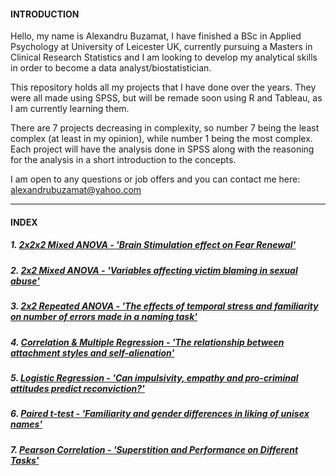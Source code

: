 

#### **INTRODUCTION**
Hello, my name is Alexandru Buzamat, I have finished a BSc in Applied Psychology at University of Leicester UK, currently pursuing a Masters in Clinical Research Statistics and I am looking to develop my analytical skills in order to become a data analyst/biostatistician.

This repository holds all my projects that I have done over the years. They were all made using SPSS, but will be remade soon using R and Tableau, as I am currently learning them.<br>

There are 7 projects decreasing in complexity, so number 7 being the least complex (at least in my opinion), while number 1 being the most complex. Each project will have the analysis done in SPSS along with the reasoning for the analysis in a short introduction to the concepts.

I am open to any questions or job offers and you can contact me here: alexandrubuzamat@yahoo.com

***

#### **INDEX**

##### 1. [2x2x2 Mixed ANOVA - _'Brain Stimulation effect on Fear Renewal'_](https://github.com/Sakkull/PersonalProjects/tree/master/Projects/1%20Brain%20Stimulation%20Effect)

##### 2. [2x2 Mixed ANOVA - _'Variables affecting victim blaming in sexual abuse'_](https://github.com/Sakkull/PersonalProjects/tree/master/Projects/2%20Mixed%20ANOVA%20-%20'Variables%20affecting%20victim%20blaming%20in%20sexual%20abuse')

##### 3. [2x2 Repeated ANOVA - _'The effects of temporal stress and familiarity on number of errors made in a naming task'_](https://github.com/Sakkull/PersonalProjects/blob/master/Projects/3%20Repeated%20ANOVA%20-%20The%20effects%20of%20temporal%20stress%20and%20familiarity%20on%20number%20of%20errors%20made%20in%20a%20naming%20task/README.md)

##### 4. [Correlation & Multiple Regression - _'The relationship between attachment styles and self-alienation'_](https://github.com/Sakkull/PersonalProjects/tree/master/Projects/4%20Correlation%2C%20Multiple%20Regression%20-%20The%20relationship%20between%20attachment%20styles%20and%20self-alienation)

##### 5. [Logistic Regression - _'Can impulsivity, empathy and pro-criminal attitudes predict reconviction?'_](https://github.com/Sakkull/PersonalProjects/blob/master/Projects/5%20Logistic%20Regression%20-%20'Can%20impulsivity,%20empathy%20and%20pro-criminal%20attitudes%20predict%20reconviction'/README.md)

##### 6. [Paired t-test - _'Familiarity and gender differences in liking of unisex names'_](https://github.com/Sakkull/PersonalProjects/tree/master/Projects/6%20Paired%20t-test%20-%20'Familiarity%20and%20gender%20differences%20in%20liking%20of%20unisex%20names')

##### 7. [Pearson Correlation - _'Superstition and Performance on Different Tasks'_](https://github.com/Sakkull/PersonalProjects/tree/master/Projects/7%20Pearson%20Correlation%20-%20'Superstition%20and%20Performance%20on%20Different%20Tasks')
